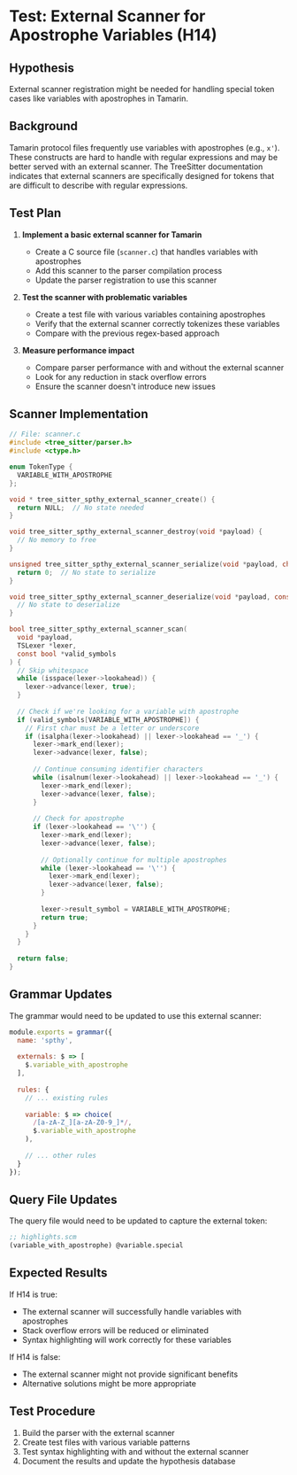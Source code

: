 # Test: External Scanner for Apostrophe Variables (H14)

## Hypothesis
External scanner registration might be needed for handling special token cases like variables with apostrophes in Tamarin.

## Background
Tamarin protocol files frequently use variables with apostrophes (e.g., `x'`). These constructs are hard to handle with regular expressions and may be better served with an external scanner. The TreeSitter documentation indicates that external scanners are specifically designed for tokens that are difficult to describe with regular expressions.

## Test Plan

1. **Implement a basic external scanner for Tamarin**
   - Create a C source file (`scanner.c`) that handles variables with apostrophes
   - Add this scanner to the parser compilation process
   - Update the parser registration to use this scanner

2. **Test the scanner with problematic variables**
   - Create a test file with various variables containing apostrophes
   - Verify that the external scanner correctly tokenizes these variables
   - Compare with the previous regex-based approach

3. **Measure performance impact**
   - Compare parser performance with and without the external scanner
   - Look for any reduction in stack overflow errors
   - Ensure the scanner doesn't introduce new issues

## Scanner Implementation

```c
// File: scanner.c
#include <tree_sitter/parser.h>
#include <ctype.h>

enum TokenType {
  VARIABLE_WITH_APOSTROPHE
};

void * tree_sitter_spthy_external_scanner_create() {
  return NULL;  // No state needed
}

void tree_sitter_spthy_external_scanner_destroy(void *payload) {
  // No memory to free
}

unsigned tree_sitter_spthy_external_scanner_serialize(void *payload, char *buffer) {
  return 0;  // No state to serialize
}

void tree_sitter_spthy_external_scanner_deserialize(void *payload, const char *buffer, unsigned length) {
  // No state to deserialize
}

bool tree_sitter_spthy_external_scanner_scan(
  void *payload,
  TSLexer *lexer,
  const bool *valid_symbols
) {
  // Skip whitespace
  while (isspace(lexer->lookahead)) {
    lexer->advance(lexer, true);
  }
  
  // Check if we're looking for a variable with apostrophe
  if (valid_symbols[VARIABLE_WITH_APOSTROPHE]) {
    // First char must be a letter or underscore
    if (isalpha(lexer->lookahead) || lexer->lookahead == '_') {
      lexer->mark_end(lexer);
      lexer->advance(lexer, false);
      
      // Continue consuming identifier characters
      while (isalnum(lexer->lookahead) || lexer->lookahead == '_') {
        lexer->mark_end(lexer);
        lexer->advance(lexer, false);
      }
      
      // Check for apostrophe
      if (lexer->lookahead == '\'') {
        lexer->mark_end(lexer);
        lexer->advance(lexer, false);
        
        // Optionally continue for multiple apostrophes
        while (lexer->lookahead == '\'') {
          lexer->mark_end(lexer);
          lexer->advance(lexer, false);
        }
        
        lexer->result_symbol = VARIABLE_WITH_APOSTROPHE;
        return true;
      }
    }
  }
  
  return false;
}
```

## Grammar Updates

The grammar would need to be updated to use this external scanner:

```js
module.exports = grammar({
  name: 'spthy',
  
  externals: $ => [
    $.variable_with_apostrophe
  ],
  
  rules: {
    // ... existing rules
    
    variable: $ => choice(
      /[a-zA-Z_][a-zA-Z0-9_]*/,
      $.variable_with_apostrophe
    ),
    
    // ... other rules
  }
});
```

## Query File Updates

The query file would need to be updated to capture the external token:

```scheme
;; highlights.scm
(variable_with_apostrophe) @variable.special
```

## Expected Results

If H14 is true:
- The external scanner will successfully handle variables with apostrophes
- Stack overflow errors will be reduced or eliminated
- Syntax highlighting will work correctly for these variables

If H14 is false:
- The external scanner might not provide significant benefits
- Alternative solutions might be more appropriate

## Test Procedure

1. Build the parser with the external scanner
2. Create test files with various variable patterns
3. Test syntax highlighting with and without the external scanner
4. Document the results and update the hypothesis database 